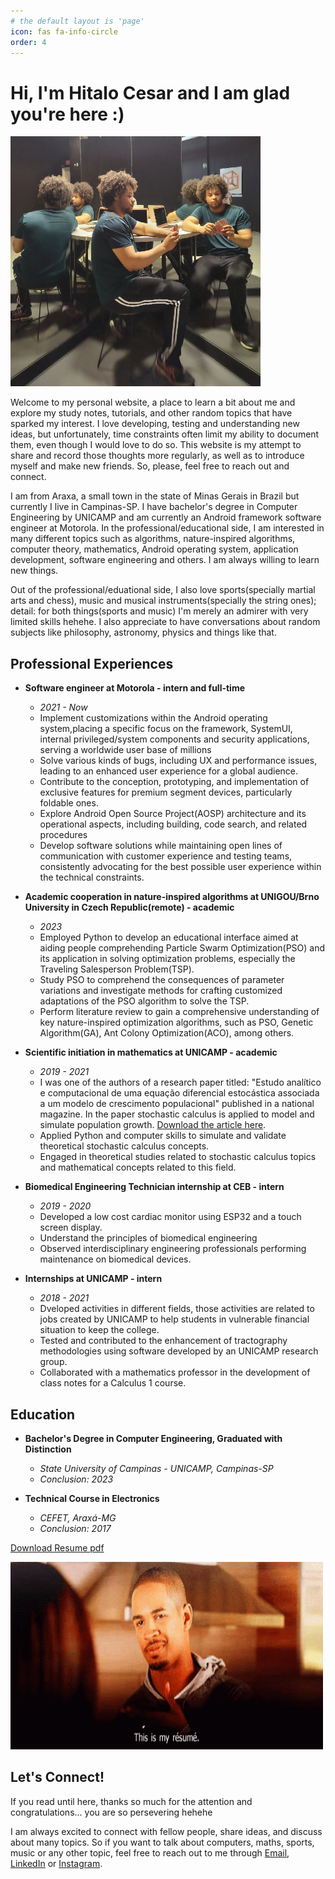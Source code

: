 ```yaml
---
# the default layout is 'page'
icon: fas fa-info-circle
order: 4
---
```


# Hi, I'm Hitalo Cesar and I am glad you're here :)

<img src="../assets/images/about_photo.png" alt="about_photo" height="400" width="400" />

Welcome to my personal website, a place to learn a bit about me and explore my study notes, tutorials, and other random topics that have sparked my interest. I love developing, testing and understanding new ideas, but unfortunately, time constraints often limit my ability to document them, even though I would love to do so. This website is my attempt to share and record those thoughts more regularly, as well as to introduce myself and make new friends. So, please, feel free to reach out and connect.

I am from Araxa, a small town in the state of Minas Gerais in Brazil but currently I live in Campinas-SP. I have bachelor's degree in Computer Engineering by UNICAMP and am currently an Android framework software engineer at Motorola. In the professional/educational side, I am interested in many different topics such as algorithms, nature-inspired algorithms, computer theory, mathematics, Android operating system, application development, software engineering and others. I am always willing to learn new things.

Out of the professional/eduational side, I also love sports(specially martial arts and chess), music and musical instruments(specially the string ones); detail: for both things(sports and music) I'm merely an admirer with very limited skills hehehe. I also appreciate to have conversations about random subjects like philosophy, astronomy, physics and things like that.

## Professional Experiences

- **Software engineer at Motorola - intern and full-time**
  - *2021 - Now*
  - Implement customizations within the Android operating system,placing a specific focus on the framework, SystemUI, internal
  privileged/system components and security applications, serving a worldwide user base of millions
  -  Solve various kinds of bugs, including UX and performance issues, leading to an enhanced user experience for a global audience.
  -  Contribute to the conception, prototyping, and implementation of exclusive features for premium segment devices, particularly foldable ones.
  -  Explore Android Open Source Project(AOSP) architecture and its operational aspects, including building, code search, and related procedures
  -  Develop software solutions while maintaining open lines of communication with customer experience and testing teams, consistently advocating for the best possible user experience within the technical constraints.

- **Academic cooperation in nature-inspired algorithms at UNIGOU/Brno University in Czech Republic(remote) - academic**
  - *2023*
  - Employed Python to develop an educational interface aimed at aiding people comprehending Particle Swarm Optimization(PSO) and its application in solving optimization problems, especially the Traveling Salesperson Problem(TSP).
  - Study PSO to comprehend the consequences of parameter variations and investigate methods for crafting customized adaptations of the PSO algorithm to solve the TSP.
  - Perform literature review to gain a comprehensive understanding of key nature-inspired optimization algorithms, such as PSO, Genetic Algorithm(GA), Ant Colony Optimization(ACO), among others.

- **Scientific initiation in mathematics at UNICAMP - academic**
  - *2019 - 2021*
  -  I was one of the authors of a research paper titled:  "Estudo analítico e computacional de uma equação diferencial estocástica associada a um modelo de crescimento populacional" published in a national magazine. In the paper stochastic calculus is applied to model and simulate population growth. [Download the article here](../assets/pdfs/crescimento_populacional_estocastico.pdf).
  - Applied Python and computer skills to simulate and validate theoretical stochastic calculus concepts.
  - Engaged in theoretical studies related to stochastic calculus topics and mathematical concepts related to this field.

- **Biomedical Engineering Technician internship at CEB - intern**
  - *2019 - 2020*
  - Developed a low cost cardiac monitor using ESP32 and a touch screen display.
  - Understand the principles of biomedical engineering
  - Observed interdisciplinary engineering professionals performing maintenance on biomedical devices.

- **Internships at UNICAMP - intern**
  - *2018 - 2021*
  - Dveloped activities in different fields, those activities are related to jobs created by UNICAMP to help students in vulnerable financial situation to keep the college.
  - Tested and contributed to the enhancement of tractography methodologies using software developed by an UNICAMP research group.
  - Collaborated with a mathematics professor in the development of class notes for a Calculus 1 course.

## Education

- **Bachelor's Degree in Computer Engineering, Graduated with Distinction**
  - *State University of Campinas - UNICAMP, Campinas-SP*
  - *Conclusion: 2023*

- **Technical Course in Electronics**
  - *CEFET, Araxá-MG*
  - *Conclusion: 2017*

[Download Resume pdf](../assets/pdfs/Resume.pdf)

<img src="../assets/gifs/this_is_my_resume.gif" alt="resume_gif" height="300" width="500" />

## Let's Connect!

If you read until here, thanks so much for the attention and congratulations... you are so persevering hehehe

I am always excited to connect with fellow people, share ideas, and discuss about many topics. So if you want to talk about computers, maths, sports, music or any other topic, feel free to reach out to me through [Email](mailto:hitalo.c.a@gmail.com), [LinkedIn](https://www.linkedin.com/in/hitalo-cesar/) or [Instagram](https://www.instagram.com/hitalocesar7/).